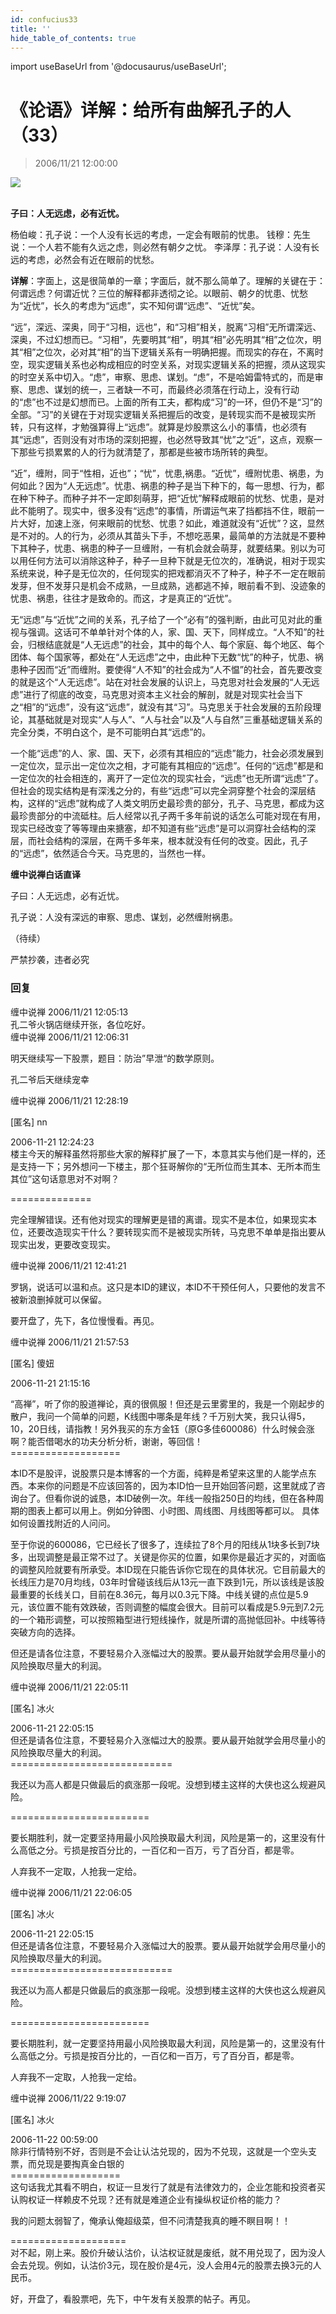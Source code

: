 ```yaml
---
id: confucius33
title: ''
hide_table_of_contents: true
---
```


import useBaseUrl from '@docusaurus/useBaseUrl';

# 《论语》详解：给所有曲解孔子的人（33）

> 2006/11/21 12:00:00

<div style={{textAlign: 'center'}}>
<img src={useBaseUrl('/img/confucius/33/1.gif')} /><br/><br/>
</div>

**子曰：人无远虑，必有近忧。**
 
杨伯峻：孔子说：一个人没有长远的考虑，一定会有眼前的忧患。
钱穆：先生说：一个人若不能有久远之虑，则必然有朝夕之忧。
李泽厚：孔子说：人没有长远的考虑，必然会有近在眼前的忧愁。
 
**详解**：字面上，这是很简单的一章；字面后，就不那么简单了。理解的关键在于：何谓远虑？何谓近忧？三位的解释都非透彻之论。以眼前、朝夕的忧患、忧愁为“近忧”，长久的考虑为“远虑”，实不知何谓“远虑”、“近忧”矣。
 
“远”，深远、深奥，同于“习相，远也”，和“习相”相关，脱离“习相”无所谓深远、深奥，不过幻想而已。“习相”，先要明其“相”，明其“相”必先明其“相”之位次，明其“相”之位次，必对其“相”的当下逻辑关系有一明确把握。而现实的存在，不离时空，现实逻辑关系也必构成相应的时空关系，对现实逻辑关系的把握，须从这现实的时空关系中切入。“虑”，审察、思虑、谋划。“虑”，不是哈姆雷特式的，而是审察、思虑、谋划的统一，三者缺一不可，而最终必须落在行动上，没有行动的“虑”也不过是幻想而已。上面的所有工夫，都构成“习”的一环，但仍不是“习”的全部。“习”的关键在于对现实逻辑关系把握后的改变，是转现实而不是被现实所转，只有这样，才勉强算得上“远虑”。就算是炒股票这么小的事情，也必须有其“远虑”，否则没有对市场的深刻把握，也必然导致其“忧”之“近”，这点，观察一下那些亏损累累的人的行为就清楚了，那都是些被市场所转的典型。

“近”，缠附，同于“性相，近也”；“忧”，忧患,祸患。“近忧”，缠附忧患、祸患，为何如此？因为“人无远虑”。忧患、祸患的种子是当下种下的，每一思想、行为，都在种下种子。而种子并不一定即刻萌芽，把“近忧”解释成眼前的忧愁、忧患，是对此不能明了。现实中，很多没有“远虑”的事情，所谓运气来了挡都挡不住，眼前一片大好，加速上涨，何来眼前的忧愁、忧患？如此，难道就没有“近忧”？这，显然是不对的。人的行为，必须从其苗头下手，不想吃恶果，最简单的方法就是不要种下其种子，忧患、祸患的种子一旦缠附，一有机会就会萌芽，就要结果。别以为可以用任何方法可以消除这种子，种子一旦种下就是无位次的，准确说，相对于现实系统来说，种子是无位次的，任何现实的把戏都消灭不了种子，种子不一定在眼前发芽，但不发芽只是机会不成熟，一旦成熟，逃都逃不掉，眼前看不到、没迹象的忧患、祸患，往往才是致命的。而这，才是真正的“近忧”。

无“远虑”与“近忧”之间的关系，孔子给了一个“必有”的强判断，由此可见对此的重视与强调。这话可不单单针对个体的人，家、国、天下，同样成立。“人不知”的社会，归根结底就是“人无远虑”的社会，其中的每个人、每个家庭、每个地区、每个团体、每个国家等，都处在“人无远虑”之中，由此种下无数“忧”的种子，忧患、祸患种子因而“近”而缠附。要使得“人不知”的社会成为“人不愠”的社会，首先要改变的就是这个“人无远虑”。站在对社会发展的认识上，马克思对社会发展的“人无远虑”进行了彻底的改变，马克思对资本主义社会的解剖，就是对现实社会当下之“相”的“远虑”，没有这“远虑”，就没有其“习”。马克思关于社会发展的五阶段理论，其基础就是对现实“人与人”、“人与社会”以及“人与自然”三重基础逻辑关系的完全分类，不明白这个，是不可能明白其“远虑”的。

一个能“远虑”的人、家、国、天下，必须有其相应的“远虑”能力，社会必须发展到一定位次，显示出一定位次之相，才可能有其相应的“远虑”。任何的“远虑”都是和一定位次的社会相连的，离开了一定位次的现实社会，“远虑”也无所谓“远虑”了。但社会的现实结构是有深浅之分的，有些“远虑”可以完全洞穿整个社会的深层结构，这样的“远虑”就构成了人类文明历史最珍贵的部分，孔子、马克思，都成为这最珍贵部分的中流砥柱。后人经常以孔子两千多年前说的话怎么可能对现在有用，现实已经改变了等等理由来搪塞，却不知道有些“远虑”是可以洞穿社会结构的深层，而社会结构的深层，在两千多年来，根本就没有任何的改变。因此，孔子的“远虑”，依然适合今天。马克思的，当然也一样。

**缠中说禅白话直译**

子曰：人无远虑，必有近忧。

孔子说：人没有深远的审察、思虑、谋划，必然缠附祸患。

（待续）

<div style={{fontSize: 'xx-large', fontWeight: '500', textAlign: 'center'}}>
严禁抄袭，违者必究
</div>

### 回复

<div class='blog-comment'>
<span class='blog-comment-chan'>缠中说禅</span> 2006/11/21 12:05:13<br/>
孔二爷火锅店继续开张，各位吃好。
</div>

<div class='blog-comment'>
<span class='blog-comment-chan'>缠中说禅</span> 2006/11/21 12:06:31<br/>

明天继续写一下股票，题目：防治”早泄“的数学原则。

孔二爷后天继续宠幸
</div>

<div class='blog-comment'>
<span class='blog-comment-chan'>缠中说禅</span> 2006/11/21 12:28:19<br/>

[匿名] nn 

 
2006-11-21 12:24:23 <br/>
楼主今天的解释虽然将那些大家的解释扩展了一下，本意其实与他们是一样的，还是支持一下；另外想问一下楼主，那个狂哥解你的“无所位而生其本、无所本而生其位”这句话意思对不对啊？
 
==============<br/>

完全理解错误。还有他对现实的理解更是错的离谱。现实不是本位，如果现实本位，还要改造现实干什么？要转现实而不是被现实所转，马克思不单单是指出要从现实出发，更要改变现实。
</div>

<div class='blog-comment'>
<span class='blog-comment-chan'>缠中说禅</span> 2006/11/21 12:41:21<br/>

罗锅，说话可以温和点。这只是本ID的建议，本ID不干预任何人，只要他的发言不被新浪删掉就可以保留。

要开盘了，先下，各位慢慢看。再见。
</div>

<div class='blog-comment'>
<span class='blog-comment-chan'>缠中说禅</span> 2006/11/21 21:57:53<br/>

[匿名] 傻妞 

2006-11-21 21:15:16

“高禅”，听了你的股道禅论，真的很佩服！但还是云里雾里的，我是一个刚起步的散户，我问一个简单的问题，K线图中哪条是年线？千万别大笑，我只认得5，10，20日线，请指教！另外我买的东方金钰（原G多佳600086）什么时候会涨啊？能否借喝水的功夫分析分析，谢谢，等回信！<br/>
===================<br/>

本ID不是股评，说股票只是本博客的一个方面，纯粹是希望来这里的人能学点东西。本来你的问题是不应该回答的，因为本ID怕一旦开始回答问题，这里就成了咨询台了。但看你说的诚恳，本ID破例一次。年线一般指250日的均线，但在各种周期的图表上都可以用上。例如分钟图、小时图、周线图、月线图等都可以。
具体如何设置找附近的人问问。

至于你说的600086，它已经长了很多了，连续拉了8个月的阳线从1块多长到7块多，出现调整是最正常不过了。关键是你买的位置，如果你是最近才买的，对面临的调整风险就要有所承受。本ID现在只能告诉你它现在的具体状况。它目前最大的长线压力是70月均线，03年时曾碰该线后从13元一直下跌到1元，所以该线是该股最重要的长线关口，目前在8.36元，每月以0.3元下降。中线关键的点位是5.9元，该位置不能有效跌破，否则调整的幅度会很大。目前可以看成是5.9元到7.2元的一个箱形调整，可以按照箱型进行短线操作，就是所谓的高抛低回补。中线等待突破方向的选择。

但还是请各位注意，不要轻易介入涨幅过大的股票。要从最开始就学会用尽量小的风险换取尽量大的利润。 
</div>

<div class='blog-comment'>
<span class='blog-comment-chan'>缠中说禅</span> 2006/11/21 22:05:11<br/>

[匿名] 冰火 

 
2006-11-21 22:05:15 <br/>
但还是请各位注意，不要轻易介入涨幅过大的股票。要从最开始就学会用尽量小的风险换取尽量大的利润。<br/>
============================<br/>

我还以为高人都是只做最后的疯涨那一段呢。没想到楼主这样的大侠也这么规避风险。 

========================<br/>

要长期胜利，就一定要坚持用最小风险换取最大利润，风险是第一的，这里没有什么高低之分。亏损是按百分比的，一百亿和一百万，亏了百分百，都是零。

人弃我不一定取，人抢我一定给。
</div>

<div class='blog-comment'>
<span class='blog-comment-chan'>缠中说禅</span> 2006/11/21 22:06:05<br/>

[匿名] 冰火 


2006-11-21 22:05:15 <br/>
但还是请各位注意，不要轻易介入涨幅过大的股票。要从最开始就学会用尽量小的风险换取尽量大的利润。<br/>
============================<br/>

我还以为高人都是只做最后的疯涨那一段呢。没想到楼主这样的大侠也这么规避风险。 

========================<br/>

要长期胜利，就一定要坚持用最小风险换取最大利润，风险是第一的，这里没有什么高低之分。亏损是按百分比的，一百亿和一百万，亏了百分百，都是零。

人弃我不一定取，人抢我一定给。
</div>

<div class='blog-comment'>
<span class='blog-comment-chan'>缠中说禅</span> 2006/11/22 9:19:07<br/>

[匿名] 冰火 

 
2006-11-22 00:59:00 <br/>
除非行情特别不好，否则是不会让认沽兑现的，因为不兑现，这就是一个空头支票，而兑现是要掏真金白银的<br/>
===================<br/>
这句话我尤其看不明白，权证一旦发行了就是有法律效力的，企业怎能和投资者买认购权证一样赖皮不兑现？还有就是难道企业有操纵权证价格的能力？

我的问题太弱智了，俺承认俺超级菜，但不问清楚我真的睡不瞑目啊！！ 
 
====================<br/>
对不起，刚上来。股价升破认沽价，认沽权证就是废纸，就不用兑现了，因为没人会去兑现。例如，认沽价3元，现在股价是4元，没人会用4元的股票去换3元的人民币。

好，开盘了，看股票吧，先下，中午发有关股票的帖子。再见。
</div>